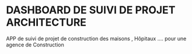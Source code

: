 # DASHBOARD DE SUIVI DE PROJET ARCHITECTURE
APP de suivi de projet de construction des maisons , Hôpitaux ....
pour une agence de Construction

